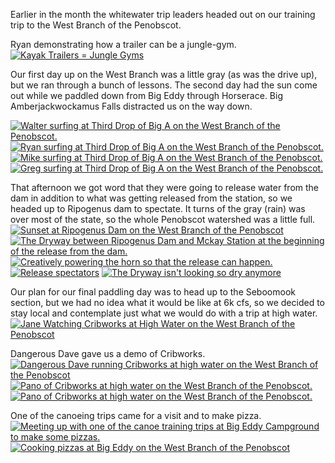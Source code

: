 <html><body><p>Earlier in the month the whitewater trip leaders headed out on our training trip to the West Branch of the Penobscot.



Ryan demonstrating how a trailer can be a jungle-gym.<a href="http://alexkerney.com/wp-content/uploads/2013/06/20130610_DSC0001.jpg"><img class="alignnone size-large wp-image-1862 [ftmt_id] nofotomoto" alt="Kayak Trailers = Jungle Gyms" src="http://alexkerney.com/wp-content/uploads/2013/06/20130610_DSC0001-840x1264.jpg"></a>



Our first day up on the West Branch was a little gray (as was the drive up), but we ran through a bunch of lessons. The second day had the sun come out while we paddled down from Big Eddy through Horserace. Big Amberjackwockamus Falls distracted us on the way down.



<a href="http://alexkerney.com/wp-content/uploads/2013/06/20130613_DSC0048.jpg"><img class="alignnone size-large wp-image-1864 [ftmt_id] nofotomoto" alt="Walter surfing at Third Drop of Big A on the West Branch of the Penobscot." src="http://alexkerney.com/wp-content/uploads/2013/06/20130613_DSC0048-840x557.jpg"></a> <a href="http://alexkerney.com/wp-content/uploads/2013/06/20130613_DSC0058.jpg"><img class="alignnone size-large wp-image-1865 [ftmt_id] nofotomoto" alt="Ryan surfing at Third Drop of Big A on the West Branch of the Penobscot." src="http://alexkerney.com/wp-content/uploads/2013/06/20130613_DSC0058-840x557.jpg"></a> <a href="http://alexkerney.com/wp-content/uploads/2013/06/20130613_DSC0072.jpg"><img class="alignnone size-large wp-image-1866 [ftmt_id] nofotomoto" alt="Mike surfing at Third Drop of Big A on the West Branch of the Penobscot." src="http://alexkerney.com/wp-content/uploads/2013/06/20130613_DSC0072-840x557.jpg"></a> <a href="http://alexkerney.com/wp-content/uploads/2013/06/20130613_DSC0081.jpg"><img class="alignnone size-large wp-image-1867 [ftmt_id] nofotomoto" alt="Greg surfing at Third Drop of Big A on the West Branch of the Penobscot." src="http://alexkerney.com/wp-content/uploads/2013/06/20130613_DSC0081-840x557.jpg"></a>



That afternoon we got word that they were going to release water from the dam in addition to what was getting released from the station, so we headed up to Ripogenus dam to spectate. It turns of the gray (rain) was over most of the state, so the whole Penobscot watershed was a little full.<a href="http://alexkerney.com/wp-content/uploads/2013/06/20130613_DSC0087pano.jpg"><img class="alignnone size-large wp-image-1868 [ftmt_id] nofotomoto" alt="Sunset at Ripogenus Dam on the West Branch of the Penobscot" src="http://alexkerney.com/wp-content/uploads/2013/06/20130613_DSC0087pano-840x318.jpg"></a> <a href="http://alexkerney.com/wp-content/uploads/2013/06/20130613_DSC0117.jpg"><img class="alignnone size-large wp-image-1869 [ftmt_id] nofotomoto" alt="The Dryway between Ripogenus Dam and Mckay Station at the beginning of the release from the dam." src="http://alexkerney.com/wp-content/uploads/2013/06/20130613_DSC0117-840x1264.jpg"></a> <a href="http://alexkerney.com/wp-content/uploads/2013/06/20130613_DSC0120.jpg"><img class="alignnone size-large wp-image-1870 [ftmt_id] nofotomoto" alt="Creatively powering the horn so that the release can happen." src="http://alexkerney.com/wp-content/uploads/2013/06/20130613_DSC0120-840x1264.jpg"></a> <a href="http://alexkerney.com/wp-content/uploads/2013/06/20130613_DSC0130.jpg"><img class="alignnone size-large wp-image-1871 [ftmt_id] nofotomoto" alt="Release spectators" src="http://alexkerney.com/wp-content/uploads/2013/06/20130613_DSC0130-840x1264.jpg"></a> <a href="http://alexkerney.com/wp-content/uploads/2013/06/20130613_DSC0132.jpg"><img class="alignnone size-large wp-image-1872 [ftmt_id] nofotomoto" alt="The Dryway isn't looking so dry anymore" src="http://alexkerney.com/wp-content/uploads/2013/06/20130613_DSC0132-840x557.jpg"></a>



Our plan for our final paddling day was to head up to the Seboomook section, but we had no idea what it would be like at 6k cfs, so we decided to stay local and contemplate just what we would do with a trip at high water.<a href="http://alexkerney.com/wp-content/uploads/2013/06/20130614_DSC0148.jpg"><img class="alignnone size-large wp-image-1874 [ftmt_id] nofotomoto" alt="Jane Watching Cribworks at High Water on the West Branch of the Penobscot" src="http://alexkerney.com/wp-content/uploads/2013/06/20130614_DSC0148-840x557.jpg"></a>



Dangerous Dave gave us a demo of Cribworks.<a href="http://alexkerney.com/wp-content/uploads/2013/06/20130614_DSC0151.jpg"><img class="alignnone size-large wp-image-1875 [ftmt_id] nofotomoto" alt="Dangerous Dave running Cribworks at high water on the West Branch of the Penobscot" src="http://alexkerney.com/wp-content/uploads/2013/06/20130614_DSC0151-840x557.jpg"></a> <a href="http://alexkerney.com/wp-content/uploads/2013/06/20130614_DSC0153pano.jpg"><img class="alignnone size-large wp-image-1876 [ftmt_id] nofotomoto" alt="Pano of Cribworks at high water on the West Branch of the Penobscot." src="http://alexkerney.com/wp-content/uploads/2013/06/20130614_DSC0153pano-840x304.jpg"></a> <a href="http://alexkerney.com/wp-content/uploads/2013/06/20130614_DSC0165pano.jpg"><img class="alignnone size-large wp-image-1877 [ftmt_id] nofotomoto" alt="Pano of Cribworks at high water on the West Branch of the Penobscot." src="http://alexkerney.com/wp-content/uploads/2013/06/20130614_DSC0165pano-840x299.jpg"></a>



One of the canoeing trips came for a visit and to make pizza.<a href="http://alexkerney.com/wp-content/uploads/2013/06/20130614_DSC0189.jpg"><img class="alignnone size-large wp-image-1878 [ftmt_id] nofotomoto" alt="Meeting up with one of the canoe training trips at Big Eddy Campground to make some pizzas." src="http://alexkerney.com/wp-content/uploads/2013/06/20130614_DSC0189-840x557.jpg"></a><a href="http://alexkerney.com/wp-content/uploads/2013/06/20130614_DSC0191.jpg"><img class="alignnone size-large wp-image-1879 [ftmt_id] nofotomoto" alt="Cooking pizzas at Big Eddy on the West Branch of the Penobscot" src="http://alexkerney.com/wp-content/uploads/2013/06/20130614_DSC0191-840x1264.jpg"></a></p></body></html>